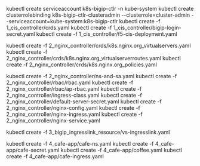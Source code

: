 
kubectl create serviceaccount k8s-bigip-ctlr -n kube-system
kubectl create clusterrolebinding k8s-bigip-ctlr-clusteradmin --clusterrole=cluster-admin --serviceaccount=kube-system:k8s-bigip-ctlr
kubectl create -f 1_cis_controller/crds.yaml
kubectl create -f 1_cis_controller/bigip-login-secret.yaml
kubectl create -f 1_cis_controller/f5-cis-deployment.yaml

kubectl create -f 2_nginx_controller/crds/k8s.nginx.org_virtualservers.yaml
kubectl create -f 2_nginx_controller/crds/k8s.nginx.org_virtualserverroutes.yaml
kubectl create -f 2_nginx_controller/crds/k8s.nginx.org_policies.yaml

kubectl create -f 2_nginx_controller/ns-and-sa.yaml
kubectl create -f 2_nginx_controller/rbac/rbac.yaml
kubectl create -f 2_nginx_controller/rbac/ap-rbac.yaml
kubectl create -f 2_nginx_controller/ingress-class.yaml
kubectl create -f 2_nginx_controller/default-server-secret.yaml
kubectl create -f 2_nginx_controller/nginx-config.yaml
kubectl create -f 2_nginx_controller/nginx-ingress.yaml
kubectl create -f 2_nginx_controller/nginx-service.yaml

kubectl create -f 3_bigip_ingresslink_resource/vs-ingresslink.yaml

kubectl create -f 4_cafe-app/cafe-ns.yaml
kubectl create -f 4_cafe-app/cafe-secret.yaml
kubectl create -f 4_cafe-app/coffee.yaml
kubectl create -f 4_cafe-app/cafe-ingress.yaml











